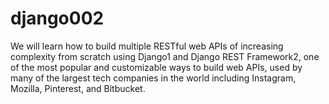 # django002
We will learn how to build multiple RESTful web APIs of increasing complexity from scratch using Django1 and Django REST Framework2, one of the most popular and customizable ways to build web APIs, used by many of the largest tech companies in the world including Instagram, Mozilla, Pinterest, and Bitbucket. 
